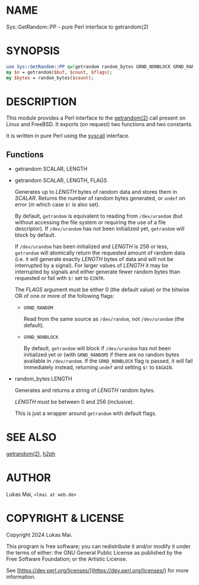 # NAME

Sys::GetRandom::PP - pure Perl interface to getrandom(2)

# SYNOPSIS

```perl
use Sys::GetRandom::PP qw(getrandom random_bytes GRND_NONBLOCK GRND_RANDOM);
my $n = getrandom($buf, $count, $flags);
my $bytes = random_bytes($count);
```

# DESCRIPTION

This module provides a Perl interface to the [getrandom(2)](http://man.he.net/man2/getrandom) call present on
Linux and FreeBSD. It exports (on request) two functions and two constants.

It is written in pure Perl using the [syscall](https://perldoc.perl.org/perlfunc#syscall-NUMBER-LIST)
interface.

## Functions

- getrandom SCALAR, LENGTH
- getrandom SCALAR, LENGTH, FLAGS

    Generates up to _LENGTH_ bytes of random data and stores them in _SCALAR_.
    Returns the number of random bytes generated, or `undef` on error (in which
    case `$!` is also set).

    By default, `getrandom` is equivalent to reading from `/dev/urandom` (but
    without accessing the file system or requiring the use of a file descriptor).
    If `/dev/urandom` has not been initialized yet, `getrandom` will block by
    default.

    If `/dev/urandom` has been initialized and _LENGTH_ is 256 or less,
    `getrandom` will atomically return the requested amount of random data (i.e.
    it will generate exactly _LENGTH_ bytes of data and will not be interrupted by
    a signal). For larger values of _LENGTH_ it may be interrupted by signals and
    either generate fewer random bytes than requested or fail with `$!` set to
    `EINTR`.

    The _FLAGS_ argument must be either 0 (the default value) or the bitwise OR of
    one or more of the following flags:

    - `GRND_RANDOM`

        Read from the same source as `/dev/random`, not `/dev/urandom` (the default).

    - `GRND_NONBLOCK`

        By default, `getrandom` will block if `/dev/urandom` has not been initialized
        yet or (with `GRND_RANDOM`) if there are no random bytes available in
        `/dev/random`. If the `GRND_NONBLOCK` flag is passed, it will fail
        immediately instead, returning `undef` and setting `$!` to `EAGAIN`.

- random\_bytes LENGTH

    Generates and returns a string of _LENGTH_ random bytes.

    _LENGTH_ must be between 0 and 256 (inclusive).

    This is just a wrapper around `getrandom` with default flags.

# SEE ALSO

[getrandom(2)](http://man.he.net/man2/getrandom),
[h2ph](https://metacpan.org/pod/h2ph)

# AUTHOR

Lukas Mai, `<lmai at web.de>`

# COPYRIGHT & LICENSE

Copyright 2024 Lukas Mai.

This program is free software; you can redistribute it and/or modify it
under the terms of either: the GNU General Public License as published
by the Free Software Foundation; or the Artistic License.

See [https://dev.perl.org/licenses/](https://dev.perl.org/licenses/) for more information.
